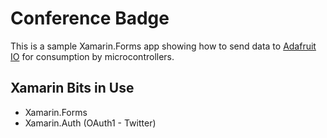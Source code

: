# Conference Badge

This is a sample Xamarin.Forms app showing how to send data to [Adafruit IO](https://io.adafruit.com/) for consumption by microcontrollers. 

## Xamarin Bits in Use
- Xamarin.Forms
- Xamarin.Auth (OAuth1 - Twitter)